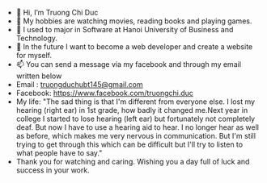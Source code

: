 - 👋 Hi, I’m Truong Chi Duc
- 👀 My hobbies are watching movies, reading books and playing games.
- 🌱 I used to major in Software at Hanoi University of Business and Technology.
- 💞️ In the future I want to become a web developer and create a website for myself.
- 📫 You can send a message via my facebook and through my email written below
- Email : truongduchubt145@gmail.com
- Facebook: https://www.facebook.com/truongchi.duc
- My life: 
"The sad thing is that I'm different from everyone else. I lost my hearing (right ear) in 1st grade, how badly it changed me.Next year in college I started to lose hearing (left ear) but fortunately not completely deaf. But now I have to use a hearing aid to hear. I no longer hear as well as before, which makes me very nervous in communication. But I'm still trying to get through this which can be difficult but I'll try to listen to what people have to say."
- Thank you for watching and caring. Wishing you a day full of luck and success in your work.
<!---
ducchi1998/ducchi1998 is a ✨ special ✨ repository because its `README.md` (this file) appears on your GitHub profile.
You can click the Preview link to take a look at your changes.
--->

